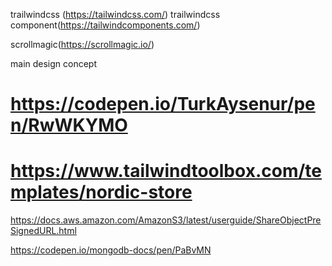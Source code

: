 

trailwindcss (https://tailwindcss.com/)
trailwindcss component(https://tailwindcomponents.com/)

scrollmagic(https://scrollmagic.io/)


main design concept
# https://codepen.io/TurkAysenur/pen/RwWKYMO
# https://www.tailwindtoolbox.com/templates/nordic-store



https://docs.aws.amazon.com/AmazonS3/latest/userguide/ShareObjectPreSignedURL.html

https://codepen.io/mongodb-docs/pen/PaBvMN

